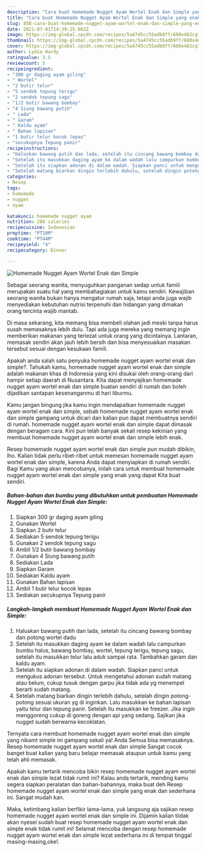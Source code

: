 ```yaml
---
description: "Cara buat Homemade Nugget Ayam Wortel Enak dan Simple yang enak Untuk Jualan"
title: "Cara buat Homemade Nugget Ayam Wortel Enak dan Simple yang enak Untuk Jualan"
slug: 858-cara-buat-homemade-nugget-ayam-wortel-enak-dan-simple-yang-enak-untuk-jualan
date: 2021-07-01T14:39:25.662Z
image: https://img-global.cpcdn.com/recipes/5a4745cc55adb9ff/680x482cq70/homemade-nugget-ayam-wortel-enak-dan-simple-foto-resep-utama.jpg
thumbnail: https://img-global.cpcdn.com/recipes/5a4745cc55adb9ff/680x482cq70/homemade-nugget-ayam-wortel-enak-dan-simple-foto-resep-utama.jpg
cover: https://img-global.cpcdn.com/recipes/5a4745cc55adb9ff/680x482cq70/homemade-nugget-ayam-wortel-enak-dan-simple-foto-resep-utama.jpg
author: Lydia Hardy
ratingvalue: 3.5
reviewcount: 5
recipeingredient:
- "300 gr daging ayam giling"
- " Wortel"
- "2 butir telur"
- "5 sendok tepung terigu"
- "2 sendok tepung sagu"
- "1/2 butir bawang bombay"
- "4 Siung bawang putih"
- " Lada"
- " Garam"
- " Kaldu ayam"
- " Bahan lapisan"
- "1 butir telur kocok lepas"
- "secukupnya Tepung panir"
recipeinstructions:
- "Haluskan bawang putih dan lada, setelah itu cincang bawang bombay dan potong wortel dadu"
- "Setelah itu masukkan daging ayam ke dalam wadah lalu campurkan bumbu halus, bawang bombay, wortel, tepung terigu, tepung sagu, setelah itu masukkan telur lalu aduk sampai rata. Tambahkan garam dan kaldu ayam."
- "Setelah itu siapkan adonan di dalam wadah. Siapkan panci untuk mengukus adonan tersebut. Untuk mengetahui adonan sudah matang atau belum, cukup tusuk dengan garpu jika tidak ada yg menempel berarti sudah matang."
- "Setelah matang biarkan dingin terlebih dahulu, setelah dingin potong-potong sesuai ukuran yg di inginkan. Lalu masukkan ke bahan lapisan yaitu telur dan tepung panir. Setelah itu masukkan ke freezer. Jika ingin menggoreng cukup di goreng dengan api yang sedang. Sajikan jika nugget sudah berwarna kecoklatan."
categories:
- Resep
tags:
- homemade
- nugget
- ayam

katakunci: homemade nugget ayam 
nutrition: 286 calories
recipecuisine: Indonesian
preptime: "PT10M"
cooktime: "PT44M"
recipeyield: "4"
recipecategory: Dinner

---
```



![Homemade Nugget Ayam Wortel Enak dan Simple](https://img-global.cpcdn.com/recipes/5a4745cc55adb9ff/680x482cq70/homemade-nugget-ayam-wortel-enak-dan-simple-foto-resep-utama.jpg)

Sebagai seorang wanita, menyuguhkan panganan sedap untuk famili merupakan suatu hal yang membahagiakan untuk kamu sendiri. Kewajiban seorang  wanita bukan hanya mengatur rumah saja, tetapi anda juga wajib menyediakan kebutuhan nutrisi terpenuhi dan hidangan yang dimakan orang tercinta wajib mantab.

Di masa  sekarang, kita memang bisa membeli olahan jadi meski tanpa harus susah memasaknya lebih dulu. Tapi ada juga mereka yang memang ingin memberikan makanan yang terlezat untuk orang yang dicintainya. Lantaran, memasak sendiri akan jauh lebih bersih dan bisa menyesuaikan masakan tersebut sesuai dengan kesukaan famili. 



Apakah anda salah satu penyuka homemade nugget ayam wortel enak dan simple?. Tahukah kamu, homemade nugget ayam wortel enak dan simple adalah makanan khas di Indonesia yang kini disukai oleh orang-orang dari hampir setiap daerah di Nusantara. Kita dapat menyajikan homemade nugget ayam wortel enak dan simple buatan sendiri di rumah dan boleh dijadikan santapan kesenanganmu di hari liburmu.

Kamu jangan bingung jika kamu ingin mendapatkan homemade nugget ayam wortel enak dan simple, sebab homemade nugget ayam wortel enak dan simple gampang untuk dicari dan kalian pun dapat membuatnya sendiri di rumah. homemade nugget ayam wortel enak dan simple dapat dimasak dengan beragam cara. Kini pun telah banyak sekali resep kekinian yang membuat homemade nugget ayam wortel enak dan simple lebih enak.

Resep homemade nugget ayam wortel enak dan simple pun mudah dibikin, lho. Kalian tidak perlu ribet-ribet untuk memesan homemade nugget ayam wortel enak dan simple, karena Anda dapat menyiapkan di rumah sendiri. Bagi Kamu yang akan mencobanya, inilah cara untuk membuat homemade nugget ayam wortel enak dan simple yang enak yang dapat Kita buat sendiri.

<!--inarticleads1-->

##### Bahan-bahan dan bumbu yang dibutuhkan untuk pembuatan Homemade Nugget Ayam Wortel Enak dan Simple:

1. Siapkan 300 gr daging ayam giling
1. Gunakan  Wortel
1. Siapkan 2 butir telur
1. Sediakan 5 sendok tepung terigu
1. Gunakan 2 sendok tepung sagu
1. Ambil 1/2 butir bawang bombay
1. Gunakan 4 Siung bawang putih
1. Sediakan  Lada
1. Siapkan  Garam
1. Sediakan  Kaldu ayam
1. Gunakan  Bahan lapisan
1. Ambil 1 butir telur kocok lepas
1. Sediakan secukupnya Tepung panir




<!--inarticleads2-->

##### Langkah-langkah membuat Homemade Nugget Ayam Wortel Enak dan Simple:

1. Haluskan bawang putih dan lada, setelah itu cincang bawang bombay dan potong wortel dadu
1. Setelah itu masukkan daging ayam ke dalam wadah lalu campurkan bumbu halus, bawang bombay, wortel, tepung terigu, tepung sagu, setelah itu masukkan telur lalu aduk sampai rata. Tambahkan garam dan kaldu ayam.
1. Setelah itu siapkan adonan di dalam wadah. Siapkan panci untuk mengukus adonan tersebut. Untuk mengetahui adonan sudah matang atau belum, cukup tusuk dengan garpu jika tidak ada yg menempel berarti sudah matang.
1. Setelah matang biarkan dingin terlebih dahulu, setelah dingin potong-potong sesuai ukuran yg di inginkan. Lalu masukkan ke bahan lapisan yaitu telur dan tepung panir. Setelah itu masukkan ke freezer. Jika ingin menggoreng cukup di goreng dengan api yang sedang. Sajikan jika nugget sudah berwarna kecoklatan.




Ternyata cara membuat homemade nugget ayam wortel enak dan simple yang nikamt simple ini gampang sekali ya! Anda Semua bisa memasaknya. Resep homemade nugget ayam wortel enak dan simple Sangat cocok banget buat kalian yang baru belajar memasak ataupun untuk kamu yang telah ahli memasak.

Apakah kamu tertarik mencoba bikin resep homemade nugget ayam wortel enak dan simple lezat tidak rumit ini? Kalau anda tertarik, mending kamu segera siapkan peralatan dan bahan-bahannya, maka buat deh Resep homemade nugget ayam wortel enak dan simple yang enak dan sederhana ini. Sangat mudah kan. 

Maka, ketimbang kalian berfikir lama-lama, yuk langsung aja sajikan resep homemade nugget ayam wortel enak dan simple ini. Dijamin kalian tiidak akan nyesel sudah buat resep homemade nugget ayam wortel enak dan simple enak tidak rumit ini! Selamat mencoba dengan resep homemade nugget ayam wortel enak dan simple lezat sederhana ini di tempat tinggal masing-masing,oke!.

